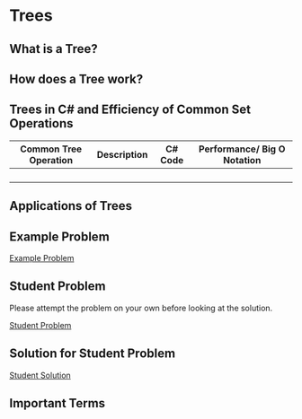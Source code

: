 # Trees
## What is a Tree?

## How does a Tree work?


## Trees in C# and Efficiency of Common Set Operations
| Common Tree Operation | Description | C# Code | Performance/ Big O Notation |
|--|--|--|-|
|  |  |  | |
|  |  |  |  |
|  |  |  |  |
|  |  |  |  |

## Applications of Trees


## Example Problem
[Example Problem](ds3-example)

## Student Problem
Please attempt the problem on your own before looking at the solution.



[Student Problem](ds3-problem)


## Solution for Student Problem
[Student Solution](ds3-solution)

## Important Terms